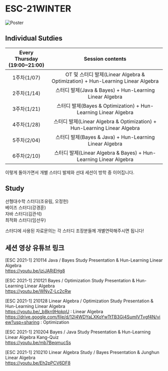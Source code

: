 # ESC-21WINTER
![Poster](https://raw.githubusercontent.com/YonseiESC/ESC21-WINTER/master/img/1.png)

## Individual Sutdies

|Every Thursday <br> (19:00~21:00)|Session contents|
|:-------:|:-----------------------:|
|1주차(1/07)|OT 및 스터디 발제(Linear Algebra & Optimization) + Hun-Learning Linear Algebra|
|2주차(1/14)|스터디 발제(Java & Bayes) + Hun-Learning Linear Algebra|
|3주차(1/21)|스터디 발제(Bayes & Optimization) + Hun-Learning Linear Algebra|
|4주차(1/28)|스터디 발제(Linear Algebra & Optimization) + Hun-Learning Linear Algebra|
|5주차(2/04)|스터디 발제(Bayes & Java) + Hun-Learning Linear Algebra|
|6주차(2/10)|스터디 발제(Linear Algebra & Bayes) + Hun-Learning Linear Algebra|

이렇게 돌아가면서 개별 스터디 발제와 선대 세션이 방학 중 이어집니다.

## Study
선형대수학 스터디(조유림, 오정헌) <br>
베이즈 스터디(강경훈) <br>
자바 스터디(김관석) <br>
최적화 스터디(임선우) <br>

스터디에 사용된 자료문의는 각 스터디 조장분들께 개별연락해주시면 됩니다!


## 세션 영상 유튜브 링크

[ESC 2021-1] 210114 Java / Bayes Study Presentation & Hun-Learning Linear Algebra <br>
https://youtu.be/jziJARiEHg8

[ESC 2021-1] 210121 Bayes / Optimization Study Presentation & Hun-Learning Linear Algebra <br>
https://youtu.be/WNyZ-Lc2cRw

[ESC 2021-1] 210128 Linear Algebra / Optimization Study Presentation & Hun-Learning Linear Algebra <br>
https://youtu.be/_b8kn9HpkpU : Linear Algebra <br>
https://drive.google.com/file/d/12I4WDYaLXKoYwTtTB3Gj4SumIVTvgf4N/view?usp=sharing : Optimization

[ESC 2021-1] 210204 Bayes / Java Study Presentation & Hun-Learning Linear Algebra Kang-Quiz <br>
https://youtu.be/mb7BeqmucSs

[ESC 2021-1] 210210 Linear Algebra Study / Bayes Presentation & Junghun Linear Algebra <br>
https://youtu.be/Eh2pPCV6DF8
